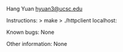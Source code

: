 Hang Yuan
hyuan3@ucsc.edu

Instructions:
	> make
	> ./httpclient localhost:<port number> <action requested>
	
Known bugs:
	None
	
Other information:
	None